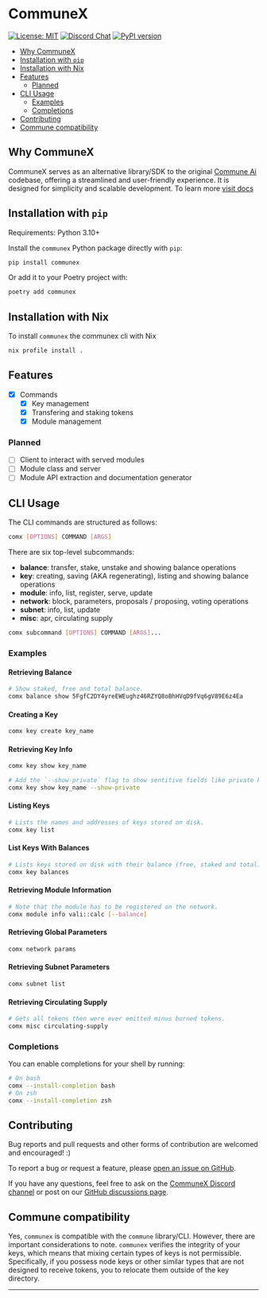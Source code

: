# CommuneX

[![License: MIT](https://img.shields.io/badge/License-MIT-yellow.svg)](https://opensource.org/licenses/MIT)
[![Discord Chat](https://img.shields.io/badge/discord-join%20chat-blue.svg)](https://go.agicommies.org/commune-discord)
[![PyPI version](https://badge.fury.io/py/communex.svg)](https://pypi.org/project/communex/)

- [Why CommuneX](#why-communex)
- [Installation with `pip`](#installation-with-pip)
- [Installation with Nix](#installation-with-nix)
- [Features](#features)
  - [Planned](#planned)
- [CLI Usage](#cli-usage)
  - [Examples](#examples)
  - [Completions](#completions)
- [Contributing](#contributing)
- [Commune compatibility](#commune-compatibility)

## Why CommuneX

CommuneX serves as an alternative library/SDK to the original [Commune
Ai](https://github.com/commune-ai/commune) codebase, offering a streamlined and
user-friendly experience. It is designed for simplicity and scalable
development. To learn more [visit docs](https://docs.communex.ai/communex)

## Installation with `pip`

Requirements: Python 3.10+

Install the `communex` Python package directly with `pip`:

```sh
pip install communex
```

Or add it to your Poetry project with:

```sh
poetry add communex
```

## Installation with Nix

To install `communex` the communex cli with Nix
```sh
nix profile install .
```

## Features

- [x] Commands
  - [x] Key management
  - [x] Transfering and staking tokens
  - [x] Module management

### Planned

- [ ] Client to interact with served modules
- [ ] Module class and server
- [ ] Module API extraction and documentation generator

## CLI Usage

The CLI commands are structured as follows:

```sh
comx [OPTIONS] COMMAND [ARGS]
```

There are six top-level subcommands:

- **balance**: transfer, stake, unstake and showing balance operations
- **key**: creating, saving (AKA regenerating), listing and showing balance
  operations
- **module**: info, list, register, serve, update
- **network**: block, parameters, proposals / proposing, voting operations
- **subnet**: info, list, update
- **misc**: apr, circulating supply

```sh
comx subcommand [OPTIONS] COMMAND [ARGS]...
```

### Examples

#### Retrieving Balance

```sh
# Show staked, free and total balance.
comx balance show 5FgfC2DY4yreEWEughz46RZYQ8oBhHVqD9fVq6gV89E6z4Ea 
```

#### Creating a Key

```sh
comx key create key_name
```

#### Retrieving Key Info

```sh
comx key show key_name

# Add the `--show-private` flag to show sentitive fields like private key.
comx key show key_name --show-private
```

#### Listing Keys

```sh
# Lists the names and addresses of keys stored on disk.
comx key list 
```

#### List Keys With Balances

```sh
# Lists keys stored on disk with their balance (free, staked and total).
comx key balances
```

#### Retrieving Module Information

```sh
# Note that the module has to be registered on the network.
comx module info vali::calc [--balance] 
```

#### Retrieving Global Parameters

```sh
comx network params
```

#### Retrieving Subnet Parameters

```sh
comx subnet list
```

#### Retrieving Circulating Supply

```sh
# Gets all tokens then were ever emitted minus burned tokens.
comx misc circulating-supply 
```

### Completions

You can enable completions for your shell by running:

```sh
# On bash
comx --install-completion bash
# On zsh
comx --install-completion zsh
```

## Contributing

Bug reports and pull requests and other forms of contribution are welcomed and
encouraged!  :)

To report a bug or request a feature, please [open an issue on GitHub].

If you have any questions, feel free to ask on the [CommuneX Discord channel] or
post on our [GitHub discussions page].

## Commune compatibility

Yes, `communex` is compatible with the `commune` library/CLI. However, there are
important considerations to note. `communex` verifies the integrity of your
keys, which means that mixing certain types of keys is not permissible.
Specifically, if you possess node keys or other similar types that are not
designed to receive tokens, you to relocate them outside of the key
directory.

---

[open an issue on GitHub]: https://github.com/agicommies/communex/issues/new/choose
[CommuneX Discord channel]: https://go.agicommies.org/communex-channel
[GitHub discussions page]: https://github.com/agicommies/communex/discussions
